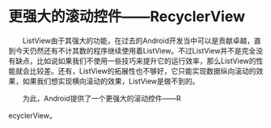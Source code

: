 # 更强大的滚动控件——RecyclerView

&emsp;&emsp;ListView由于其强大的功能，在过去的Android开发当中可以是贡献卓越，直到今天仍然还有不计其数的程序继续使用着ListView。不过ListView并不是完全没有缺点，比如说如果我们不使用一些技巧来提升它的运行效率，那么ListView的性能就会比较差。还有，ListView的拓展性也不够好，它只能实现数据纵向滚动的效果，如果我们想实现横向滚动的效果，ListView是做不到的。

&emsp;&emsp;为此，Android提供了一个更强大的滚动控件——R

ecyclerView。